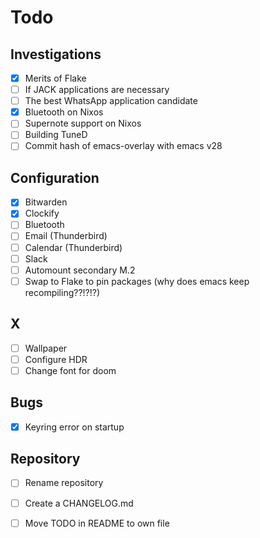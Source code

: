 # Todo

## Investigations
- [x] Merits of Flake
- [ ] If JACK applications are necessary
- [ ] The best WhatsApp application candidate
- [x] Bluetooth on Nixos
- [ ] Supernote support on Nixos
- [ ] Building TuneD
- [ ] Commit hash of emacs-overlay with emacs v28

## Configuration
- [x] Bitwarden
- [x] Clockify
- [ ] Bluetooth
- [ ] Email (Thunderbird)
- [ ] Calendar (Thunderbird)
- [ ] Slack
- [ ] Automount secondary M.2
- [ ] Swap to Flake to pin packages (why does emacs keep recompiling??!?!?)

## X
- [ ] Wallpaper
- [ ] Configure HDR
- [ ] Change font for doom

## Bugs
- [x] Keyring error on startup

## Repository
- [ ] Rename repository
- [ ] Create a CHANGELOG.md
- [ ] Move TODO in README to own file

